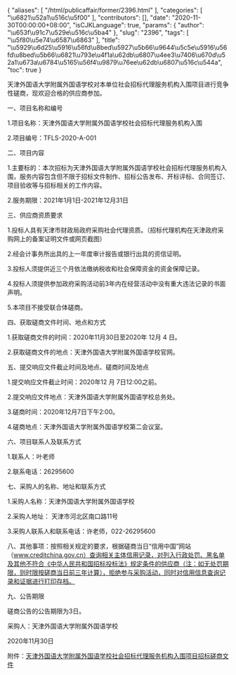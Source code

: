 {
    "aliases": [
        "/html/publicaffair/former/2396.html"
    ],
    "categories": [
        "\u6821\u52a1\u516c\u5f00"
    ],
    "contributors": [],
    "date": "2020-11-30T00:00:00+08:00",
    "isCJKLanguage": true,
    "params": {
        "author": "\u653f\u91c7\u529e\u516c\u5ba4"
    },
    "slug": "2396",
    "tags": [
        "\u5f80\u5e74\u6587\u6863"
    ],
    "title": "\u5929\u6d25\u5916\u56fd\u8bed\u5927\u5b66\u9644\u5c5e\u5916\u56fd\u8bed\u5b66\u6821\u793e\u4f1a\u62db\u6807\u4ee3\u7406\u670d\u52a1\u673a\u6784\u5165\u56f4\u9879\u76ee\u62db\u6807\u516c\u544a",
    "toc": true
}

天津外国语大学附属外国语学校对本单位社会招标代理服务机构入围项目进行竞争性磋商，现欢迎合格的供应商参加。




一、项目名称和编号




1.项目名称：天津外国语大学附属外国语学校社会招标代理服务机构入围




2.项目编号：TFLS-2020-A-001




二、项目内容




1.主要标的：本次招标为天津外国语大学附属外国语学校社会招标代理服务机构入围，服务内容包含但不限于招标文件制作、招标公告发布、开标评标、合同签订、项目验收等与招标相关的工作内容。




2.服务期限：2021年1月1日-2021年12月31日




三、供应商资质要求




1.投标人具有天津市财政局政府采购社会代理资质。（招标代理机构在天津政府采购网上的备案证明文件或网页截图）




2.经会计事务所出具的上一年度审计报告或银行出具的资信证明。




3.投标人须提供近三个月依法缴纳税收和社会保障资金的资金保障记录。




4.投标人须提供参加政府采购活动前3年内在经营活动中没有重大违法记录的书面声明。




5.本项目不接受联合体磋商。




四、获取磋商文件时间、地点和方式




1.获取磋商文件的时间：2020年11月30日至2020年 12月 4 日。




2.获取磋商文件的地点：天津外国语大学附属外国语学校官网。




五、提交响应文件截止时间及地点、磋商时间及地点




1.提交响应文件截止时间：2020年12 月 7日12:00之前。




2.提交响应文件地点：天津外国语大学附属外国语学校总务处。




3.磋商时间：2020年12月7日下午2:00。




4.磋商地点：天津外国语大学附属外国语学校第二会议室。




六、项目联系人及联系方式




1.联系人：叶老师




2.联系电话：26295600




七、采购人的名称、地址和联系方式




1.采购人名称：天津外国语大学附属外国语学校




2.采购人地址： 天津市河北区南口路11号




3.采购人联系人和联系电话：许老师，022-26295600




八、其他事项：按照相关规定的要求，根据磋商当日“信用中国”网站（www.creditchina.gov.cn）查询相关主体信用记录，对列入行政处罚、黑名单及其他不符合《中华人民共和国招标投标法》规定条件的供应商（注：如无处罚期限，则时限按磋商当日前三年计算），拒绝参与采购活动，同时对信用信息查询记录和证据进行打印存档。




九、公告期限




磋商公告的公告期限为3日。




采购人：天津外国语大学附属外国语学校




2020年11月30日




  






附件：[天津外国语大学附属外国语学校社会招标代理服务机构入围项目招标磋商文件](http://work.tfls.tj.edu.cn/images/soft/201130/1-201130164150153.doc)  





